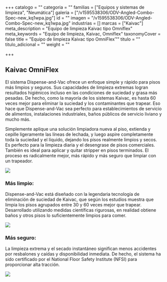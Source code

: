 +++
catalogo = ""
categoria = ""
familias = ["Equipos y sistemas de limpieza", "Neumática"]
galeria = ["/v1595538306/ODV-Angled-Combo-Spec-new_kq1wpa.jpg"]
id = ""
imagen = "/v1595538306/ODV-Angled-Combo-Spec-new_kq1wpa.jpg"
industrias = []
marcas = ["Kaivac"]
meta_description = "Equipo de limpieza Kaivac tipo Omniflex"
meta_keywords = "Equipo de limpieza, Kaivac, Omniflex"
taxonomyCover = false
title = "Equipo de limpieza Kaivac tipo OmniFlex™"
titulo = ""
titulo_adicional = ""
weight = ""

+++
## **Kaivac OmniFlex**

El sistema Dispense-and-Vac ofrece un enfoque simple y rápido para pisos más limpios y seguros. Sus capacidades de limpieza extremas logran resultados higiénicos incluso en las condiciones de suciedad y grasa más pesadas. De hecho, como la mayoría de los sistemas Kaivac, es hasta 60 veces mejor para eliminar la suciedad y los contaminantes que trapear. Eso hace que Dispense-and-Vac sea perfecto para establecimientos de servicio de alimentos, instalaciones industriales, baños públicos de servicio liviano y mucho más.

Simplemente aplique una solución limpiadora nueva al piso, extienda y cepille ligeramente las líneas de lechada, y luego aspire completamente toda la suciedad y el líquido, dejando los pisos realmente limpios y secos. Es perfecto para la limpieza diaria y el desengrase de pisos comerciales. También es ideal para aplicar y quitar stripper en pisos terminados. El proceso es radicalmente mejor, más rápido y más seguro que limpiar con un trapeador.

![](https://res.cloudinary.com/novatec/v1595538695/omniflexx_q0ktcu.png)

### Más limpio:

Dispense-and-Vac está diseñado con la legendaria tecnología de eliminación de suciedad de Kaivac, que según los estudios muestra que limpia los pisos agrupados entre 30 y 60 veces mejor que trapear. Desarrollado utilizando medidas científicas rigurosas, en realidad obtiene baños y otros pisos lo suficientemente limpios para comer.

![](https://res.cloudinary.com/novatec/v1595538761/limpio_i9zdb5.png)

### Más seguro:

La limpieza extrema y el secado instantáneo significan menos accidentes por resbalones y caídas y disponibilidad inmediata. De hecho, el sistema ha sido certificado por el National Floor Safety Institute (NFSI) para proporcionar alta tracción.

![](https://res.cloudinary.com/novatec/v1595538923/hospi_bg66um.png)